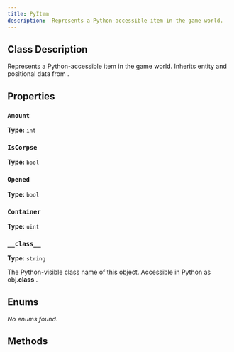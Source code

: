 ```yaml
---
title: PyItem
description:  Represents a Python-accessible item in the game world.   Inherits entity and positional data from <see cref="PyEntity"/> .  
---
```


## Class Description
 Represents a Python-accessible item in the game world.
 Inherits entity and positional data from <see cref="PyEntity"/> .


## Properties
### `Amount`

**Type:** `int`

### `IsCorpse`

**Type:** `bool`

### `Opened`

**Type:** `bool`

### `Container`

**Type:** `uint`

### `__class__`

**Type:** `string`

 The Python-visible class name of this object.
 Accessible in Python as <c>obj.__class__</c> .




## Enums
*No enums found.*

## Methods
